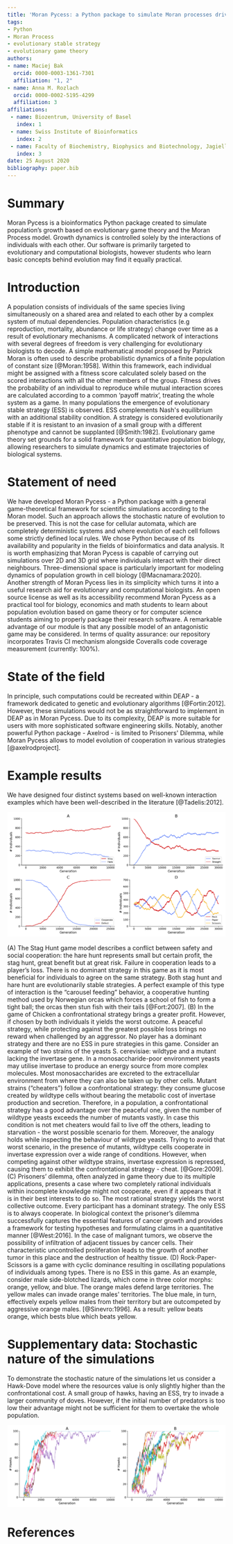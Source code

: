 ```yaml
---
title: 'Moran Pycess: a Python package to simulate Moran processes driven by game theory'
tags:
- Python
- Moran Process
- evolutionary stable strategy
- evolutionary game theory
authors:
- name: Maciej Bak
  orcid: 0000-0003-1361-7301
  affiliation: "1, 2"
- name: Anna M. Rozlach
  orcid: 0000-0002-5195-4299
  affiliation: 3
affiliations:
 - name: Biozentrum, University of Basel
   index: 1
 - name: Swiss Institute of Bioinformatics
   index: 2
 - name: Faculty of Biochemistry, Biophysics and Biotechnology, Jagiellonian University
   index: 3
date: 25 August 2020
bibliography: paper.bib
---
```


# Summary

Moran Pycess is a bioinformatics Python package created to simulate population’s growth based on evolutionary game theory and the Moran Process model. Growth dynamics is controlled solely by the interactions of individuals with each other. Our software is primarily targeted to evolutionary and computational biologists, however students who learn basic concepts behind evolution may find it equally practical.

# Introduction

A population consists of individuals of the same species living simultaneously on a shared area and related to each other by a complex system of mutual dependencies. Population characteristics (e.g reproduction, mortality, abundance or life strategy) change over time as a result of evolutionary mechanisms. A complicated network of interactions with several degrees of freedom is very challenging for evolutionary biologists to decode. A simple mathematical model proposed by Patrick Moran is often used to describe probabilistic dynamics of a finite population of constant size [@Moran:1958]. Within this framework, each individual might be assigned with a fitness score calculated solely based on the scored interactions with all the other members of the group. Fitness drives the probability of an individual to reproduce while mutual interaction scores are calculated according to a common ‘payoff matrix’, treating the whole system as a game. In many populations the emergence of evolutionary stable strategy (ESS) is observed. ESS complements Nash's equilibrium with an additional stability condition. A strategy is considered evolutionarily stable if it is resistant to an invasion of a small group with a different phenotype and cannot be supplanted [@Smith:1982]. Evolutionary game theory set grounds for a solid framework for quantitative population biology, allowing researchers to simulate dynamics and estimate trajectories of biological systems.

# Statement of need 

We have developed Moran Pycess - a Python package with a general game-theoretical framework for scientific simulations according to the Moran model. Such an approach allows the stochastic nature of evolution to be preserved. This is not the case for cellular automata, which are completely deterministic systems and where evolution of each cell follows some strictly defined local rules. We chose Python because of its availability and popularity in the fields of bioinformatics and data analysis. It is worth emphasizing that Moran Pycess is capable of carrying out simulations over 2D and 3D grid where individuals interact with their direct neighbours. Three-dimensional space is particularly important for modeling dynamics of population growth in cell biology [@Macnamara:2020]. Another strength of Moran Pycess lies in its simplicity which turns it into a useful research aid for evolutionary and computational biologists. An open source license as well as its accessibility recommend Moran Pycess as a practical tool for biology, economics and math students to learn about population evolution based on game theory or for computer science students aiming to properly package their research software. A remarkable advantage of our module is that any possible model of an antagonistic game may be considered. In terms of quality assurance: our repository incorporates Travis CI mechanism alongside Coveralls code coverage measurement (currently: 100%).

# State of the field

In principle, such computations could be recreated within DEAP - a framework dedicated to genetic and evolutionary algorithms [@Fortin:2012]. However, these simulations would not be as straightforward to implement in DEAP as in Moran Pycess. Due to its complexity, DEAP is more suitable for users with more sophisticated software engineering skills. Notably, another powerful Python package - Axelrod - is limited to Prisoners' Dilemma, while Moran Pycess allows to model evolution of cooperation in various strategies [@axelrodproject]. 

# Example results

We have designed four distinct systems based on well-known interaction examples which have been well-described in the literature [@Tadelis:2012].

![Simulations of population evolution based on: (A) Stag Hunt (B) Chicken game, (C) Prisoners' Dilemma, (D) Rock Paper Scissors.](images/figure.png)

(A) The Stag Hunt game model describes a conflict between safety and social cooperation: the hare hunt represents small but certain profit, the stag hunt, great benefit but at great risk. Failure in cooperation leads to a player’s loss. There is no dominant strategy in this game as it is most beneficial for individuals to agree on the same strategy. Both stag hunt and hare hunt are evolutionarily stable strategies. A perfect example of this type of interaction is the “carousel feeding” behavior, a cooperative hunting method used by Norwegian orcas which forces a school of fish to form a tight ball; the orcas then stun fish with their tails [@Fort:2007].
(B) In the game of Chicken a confrontational strategy brings a greater profit. However, if chosen by both individuals it yields the worst outcome. A peaceful strategy, while protecting against the greatest possible loss brings no reward when challenged by an aggressor. No player has a dominant strategy and there are no ESS in pure strategies in this game. Consider an example of two strains of the yeasts S. cerevisiae: wildtype and a mutant lacking the invertase gene. In a monosaccharide-poor environment yeasts may utilise invertase to produce an energy source from more complex molecules. Most monosaccharides are excreted to the extracellular environment from where they can also be taken up by other cells. Mutant strains (“cheaters”) follow a confrontational strategy: they consume glucose created by wildtype cells without bearing the metabolic cost of invertase production and secretion. Therefore, in a population, a confrontational strategy has a good advantage over the peaceful one, given the number of wildtype yeasts exceeds the number of mutants vastly. In case this condition is not met cheaters would fail to live off the others, leading to starvation - the worst possible scenario for them. Moreover, the analogy holds while inspecting the behaviour of wildtype yeasts. Trying to avoid that worst scenario, in the presence of mutants, wildtype cells cooperate in invertase expression over a wide range of conditions. However, when competing against other wildtype strains, invertase expression is repressed, causing them to exhibit the confrontational strategy - cheat. [@Gore:2009].
(C) Prisoners’ dilemma, often analyzed in game theory due to its multiple applications, presents a case where two completely rational individuals within incomplete knowledge might not cooperate, even if it appears that it is in their best interests to do so. The most rational strategy yields the worst collective outcome. Every participant has a dominant strategy. The only ESS is to always cooperate. In biological context the prisoner’s dilemma successfully captures the essential features of cancer growth and provides a framework for testing hypotheses and formulating claims in a quantitative manner [@West:2016]. In the case of malignant tumors, we observe the possibility of infiltration of adjacent tissues by cancer cells. Their characteristic uncontrolled proliferation leads to the growth of another tumor in this place and the destruction of healthy tissue.
(D) Rock-Paper-Scissors is a game with cyclic dominance resulting in oscillating populations of individuals among types. There is no ESS in this game. As an example, consider male side-blotched lizards, which come in three color morphs: orange, yellow, and blue. The orange males defend large territories. The yellow males can invade orange males' territories. The blue male, in turn, effectively expels yellow males from their territory but are outcompeted by aggressive orange males. [@Sinevro:1996]. As a result: yellow beats orange, which bests blue which beats yellow.

# Supplementary data: Stochastic nature of the simulations

To demonstrate the stochastic nature of the simulations let us consider a Hawk-Dove model where the resources value is only slightly higher than the confrontational cost. A small group of hawks, having an ESS, try to invade a larger community of doves. However, if the initial number of predators is too low their advantage might not be sufficient for them to overtake the whole population.

![Replicated simulations of evolution according to the Hawk-Dove model: (A) 5 hawks invade a group of 95 doves: 5/10 times the population is overtaken by the invaders, (B) 15 hawks invade a group of 85 doves: 10/10 times the population is overtaken by the invaders.](images/supplementary_figureA1.png)

# References

